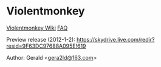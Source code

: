 Violentmonkey
=============

[Violentmonkey Wiki](Violentmonkey/wiki)
[FAQ](Violentmonkey/wiki/FAQ)

Preview release (2012-1-2): <https://skydrive.live.com/redir?resid=9F63DC97688A095E!619>

Author: Gerald &lt;<gera2ld@163.com>&gt;
